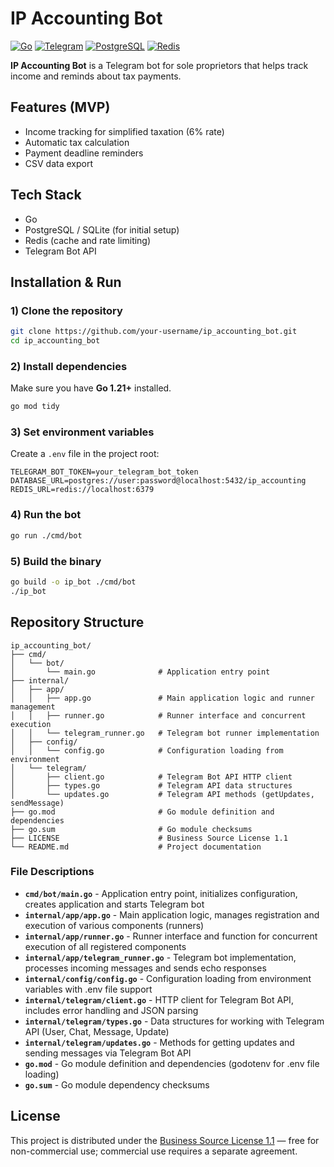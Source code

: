 # IP Accounting Bot

[![Go](https://img.shields.io/badge/Go-1.24+-00ADD8?style=for-the-badge&logo=go&logoColor=white)](https://golang.org/)
[![Telegram](https://img.shields.io/badge/Telegram-2CA5E0?style=for-the-badge&logo=telegram&logoColor=white)](https://telegram.org/)
[![PostgreSQL](https://img.shields.io/badge/PostgreSQL-316192?style=for-the-badge&logo=postgresql&logoColor=white)](https://www.postgresql.org/)
[![Redis](https://img.shields.io/badge/Redis-DC382D?style=for-the-badge&logo=redis&logoColor=white)](https://redis.io/)

**IP Accounting Bot** is a Telegram bot for sole proprietors that helps track income and reminds about tax payments.

## Features (MVP)
- Income tracking for simplified taxation (6% rate)
- Automatic tax calculation
- Payment deadline reminders
- CSV data export

## Tech Stack
- Go
- PostgreSQL / SQLite (for initial setup)
- Redis (cache and rate limiting)
- Telegram Bot API

## Installation & Run

### 1) Clone the repository
```bash
git clone https://github.com/your-username/ip_accounting_bot.git
cd ip_accounting_bot
```

### 2) Install dependencies
Make sure you have **Go 1.21+** installed.
```bash
go mod tidy
```

### 3) Set environment variables
Create a `.env` file in the project root:
```env
TELEGRAM_BOT_TOKEN=your_telegram_bot_token
DATABASE_URL=postgres://user:password@localhost:5432/ip_accounting
REDIS_URL=redis://localhost:6379
```

### 4) Run the bot
```bash
go run ./cmd/bot
```

### 5) Build the binary
```bash
go build -o ip_bot ./cmd/bot
./ip_bot
```

## Repository Structure

```
ip_accounting_bot/
├── cmd/
│   └── bot/
│       └── main.go              # Application entry point
├── internal/
│   ├── app/
│   │   ├── app.go               # Main application logic and runner management
│   │   ├── runner.go            # Runner interface and concurrent execution
│   │   └── telegram_runner.go   # Telegram bot runner implementation
│   ├── config/
│   │   └── config.go            # Configuration loading from environment
│   └── telegram/
│       ├── client.go            # Telegram Bot API HTTP client
│       ├── types.go             # Telegram API data structures
│       └── updates.go           # Telegram API methods (getUpdates, sendMessage)
├── go.mod                       # Go module definition and dependencies
├── go.sum                       # Go module checksums
├── LICENSE                      # Business Source License 1.1
└── README.md                    # Project documentation
```

### File Descriptions

- **`cmd/bot/main.go`** - Application entry point, initializes configuration, creates application and starts Telegram bot
- **`internal/app/app.go`** - Main application logic, manages registration and execution of various components (runners)
- **`internal/app/runner.go`** - Runner interface and function for concurrent execution of all registered components
- **`internal/app/telegram_runner.go`** - Telegram bot implementation, processes incoming messages and sends echo responses
- **`internal/config/config.go`** - Configuration loading from environment variables with .env file support
- **`internal/telegram/client.go`** - HTTP client for Telegram Bot API, includes error handling and JSON parsing
- **`internal/telegram/types.go`** - Data structures for working with Telegram API (User, Chat, Message, Update)
- **`internal/telegram/updates.go`** - Methods for getting updates and sending messages via Telegram Bot API
- **`go.mod`** - Go module definition and dependencies (godotenv for .env file loading)
- **`go.sum`** - Go module dependency checksums

## License
This project is distributed under the [Business Source License 1.1](LICENSE) — free for non-commercial use; commercial use requires a separate agreement.

